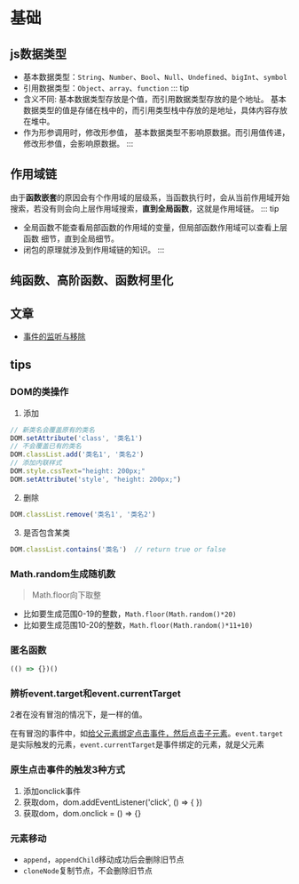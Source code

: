# 基础

## js数据类型
- 基本数据类型：`String`、`Number`、`Bool`、`Null`、`Undefined`、`bigInt`、`symbol` 
- 引用数据类型：`Object`、`array`、`function`
::: tip
- 含义不同: 基本数据类型存放是个值，而引用数据类型存放的是个地址。 基本数据类型的值是存储在栈中的，而引用类型栈中存放的是地址，具体内容存放在堆中。
- 作为形参调用时，修改形参值， 基本数据类型不影响原数据。而引用值传递，修改形参值，会影响原数据。
:::

## 作用域链
由于**函数嵌套**的原因会有个作用域的层级系，当函数执行时，会从当前作用域开始搜索，若没有则会向上层作用域搜索，**直到全局函数**，这就是作用域链。
::: tip
- 全局函数不能查看局部函数的作用域的变量，但局部函数作用域可以查看上层函数 细节，直到全局细节。
- 闭包的原理就涉及到作用域链的知识。
:::

## 纯函数、高阶函数、函数柯里化



## 文章
- [事件的监听与移除](https://blog.csdn.net/qq_29606781/article/details/67650869)

## tips
### DOM的类操作
1. 添加
```js
// 新类名会覆盖原有的类名
DOM.setAttribute('class', '类名1')
// 不会覆盖已有的类名
DOM.classList.add('类名1', '类名2')
// 添加内联样式
DOM.style.cssText="height: 200px;"
DOM.setAttribute('style', "height: 200px;")
```
2. 删除
```js
DOM.classList.remove('类名1', '类名2')
```
3. 是否包含某类
```js
DOM.classList.contains('类名')  // return true or false
```
### Math.random生成随机数
> Math.floor向下取整
- 比如要生成范围0-19的整数，`Math.floor(Math.random()*20)`
- 比如要生成范围10-20的整数，`Math.floor(Math.random()*11+10)`
### 匿名函数
```js
(() => {})()
```
### 辨析event.target和event.currentTarget
2者在没有冒泡的情况下，是一样的值。

在有冒泡的事件中，如<u>给父元素绑定点击事件，然后点击子元素</u>。`event.target`是实际触发的元素，`event.currentTarget`是事件绑定的元素，就是父元素

### 原生点击事件的触发3种方式
1. 添加onclick事件
2. 获取dom，dom.addEventListener('click', () => {   })
3. 获取dom，dom.onclick = () => {}

### 元素移动
- `append`，`appendChild`移动成功后会删除旧节点
- `cloneNode`复制节点，不会删除旧节点
  

